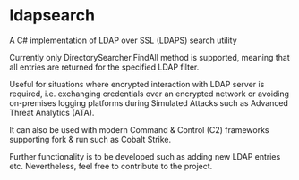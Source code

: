 # ldapsearch
A C# implementation of LDAP over SSL (LDAPS) search utility

Currently only DirectorySearcher.FindAll method is supported, meaning that all entries are returned for the specified LDAP filter.

Useful for situations where encrypted interaction with LDAP server is required, i.e. exchanging credentials over an encrypted network or avoiding on-premises logging platforms during Simulated Attacks such as Advanced Threat Analytics (ATA).

It can also be used with modern Command & Control (C2) frameworks supporting fork & run such as Cobalt Strike.

Further functionality is to be developed such as adding new LDAP entries etc. Nevertheless, feel free to contribute to the project.
